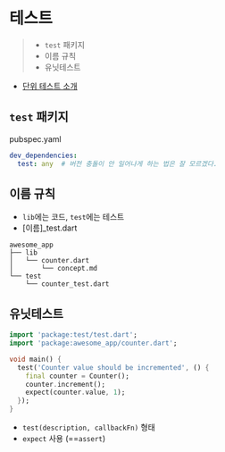 # 테스트

> - `test` 패키지
> - 이름 규칙
> - 유닛테스트

- [단위 테스트 소개](https://flutter-ko.dev/docs/cookbook/testing/unit/introduction)

## `test` 패키지

pubspec.yaml

```YAML
dev_dependencies:
  test: any  # 버전 충돌이 안 일어나게 하는 법은 잘 모르겠다.
```

## 이름 규칙

- `lib`에는 코드, `test`에는 테스트
- [이름]_test.dart

```
awesome_app
├── lib
│   └── counter.dart
│       └── concept.md
└── test
    └── counter_test.dart
```

## 유닛테스트

```Dart
import 'package:test/test.dart';
import 'package:awesome_app/counter.dart';

void main() {
  test('Counter value should be incremented', () {
    final counter = Counter();
    counter.increment();
    expect(counter.value, 1);
  });
}
```

- `test(description, callbackFn)` 형태
- `expect` 사용 (==`assert`)
